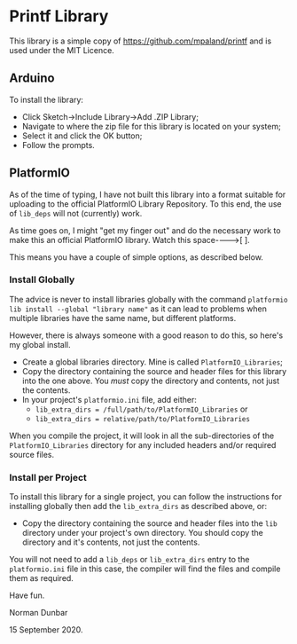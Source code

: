 # Printf Library

This library is a simple copy of https://github.com/mpaland/printf and is used under the MIT Licence.

## Arduino

To install the library:

* Click Sketch->Include Library->Add .ZIP Library;
* Navigate to where the zip file for this library is located on your system;
* Select it and click the OK button;
* Follow the prompts.


## PlatformIO

As of the time of typing, I have not built this library into a format suitable for uploading to the official PlatformIO Library Repository. To this end, the use of `lib_deps` will not (currently) work. 

As time goes on, I might "get my finger out" and do the necessary work to make this an official PlatformIO library. Watch this space---->[ ].

This means you have a couple of simple options, as described below.

### Install Globally

The advice is never to install libraries globally with the command `platformio lib install --global "library name"` as it can lead to problems when multiple libraries have the same name, but different platforms.

However, there is always someone with a good reason to do this, so here's my global install.

* Create a global libraries directory. Mine is called `PlatformIO_Libraries`;
* Copy the directory containing the source and header files for this library into the one above. You *must* copy the directory and contents, not just the contents.
* In your project's `platformio.ini` file, add either:
  * `lib_extra_dirs = /full/path/to/PlatformIO_Libraries` or
  * `lib_extra_dirs = relative/path/to/PlatformIO_Libraries`

When you compile the project, it will look in all the sub-directories of the `PlatformIO_Libraries` directory for any included headers and/or required source files. 

### Install per Project

To install this library for a single project, you can follow the instructions for installing globally then add the `lib_extra_dirs` as described above, or:

* Copy the directory containing the source and header files into the `lib` directory under your project's own directory. You should copy the directory and it's contents, not just the contents.

You will not need to add a `lib_deps` or `lib_extra_dirs` entry to the `platformio.ini` file in this case, the compiler will find the files and compile them as required.


Have fun.


Norman Dunbar

15 September 2020.
